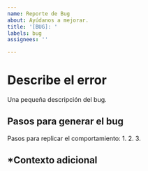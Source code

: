 ```yaml
---
name: Reporte de Bug
about: Ayúdanos a mejorar.
title: '[BUG]: '
labels: bug
assignees: ''

---
```


# Describe el error
Una pequeña descripción del bug.

## Pasos para generar el bug
Pasos para replicar el comportamiento:
1. 
2. 
3. 

## *Contexto adicional

